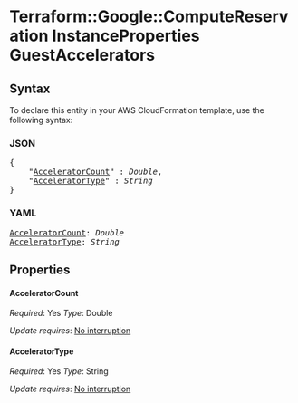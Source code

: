 # Terraform::Google::ComputeReservation InstanceProperties GuestAccelerators

## Syntax

To declare this entity in your AWS CloudFormation template, use the following syntax:

### JSON

<pre>
{
    "<a href="#acceleratorcount" title="AcceleratorCount">AcceleratorCount</a>" : <i>Double</i>,
    "<a href="#acceleratortype" title="AcceleratorType">AcceleratorType</a>" : <i>String</i>
}
</pre>

### YAML

<pre>
<a href="#acceleratorcount" title="AcceleratorCount">AcceleratorCount</a>: <i>Double</i>
<a href="#acceleratortype" title="AcceleratorType">AcceleratorType</a>: <i>String</i>
</pre>

## Properties

#### AcceleratorCount

_Required_: Yes
_Type_: Double

_Update requires_: [No interruption](https://docs.aws.amazon.com/AWSCloudFormation/latest/UserGuide/using-cfn-updating-stacks-update-behaviors.html#update-no-interrupt)

#### AcceleratorType

_Required_: Yes
_Type_: String

_Update requires_: [No interruption](https://docs.aws.amazon.com/AWSCloudFormation/latest/UserGuide/using-cfn-updating-stacks-update-behaviors.html#update-no-interrupt)

